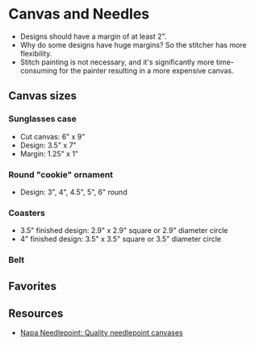 # Canvas and Needles

* Designs should have a margin of at least 2".
* Why do some designs have huge margins? So the stitcher has more flexibility.
* Stitch painting is not necessary, and it's significantly more time-consuming for the painter resulting in a more expensive canvas.



## Canvas sizes

### Sunglasses case
- Cut canvas: 6" x 9"
- Design: 3.5" x 7"
- Margin: 1.25" x 1"


### Round "cookie" ornament
- Design: 3", 4", 4.5", 5", 6" round

### Coasters
- 3.5" finished design: 2.9" x 2.9" square or 2.9" diameter circle
- 4" finished design: 3.5" x 3.5" square or 3.5" diameter circle

### Belt


## Favorites

## Resources
* [Napa Needlepoint: Quality needlepoint canvases](https://napaneedlepoint.com/about-needlepoint/2016/06/19/quality-needlepoint-canvases/)
